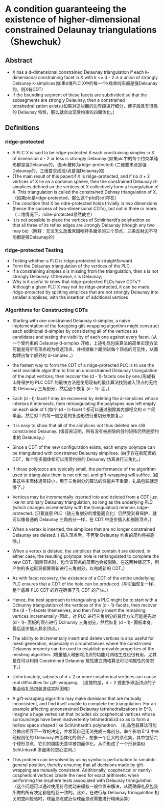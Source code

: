 
# A condition guaranteeing the existence of higher-dimensional constrained Delaunay triangulations （Shewchuk）

## Abstract
* X has a d-dimensional constrained Delaunay triangulation if each k-dimensional constraining facet in X with k <= d - 2 is a union of strongly Delaunay k-simplices(如果d维PLC X中的每一个k维单纯形都是强Delaunay的，则X有CDT)
*  If the bounding segment of these facets are subdivided so that the subsegments are strongly Delaunay, then a constrained tetrahedralization exists.(如果对这些面的边界段进行细分，使子段具有很强的 Delaunay 特性，那么就会出现受约束的四面体化。)


## Definitions
### ridge-protected
* A PLC X is said to be ridge-protected if each constraining simplex in X of dimension d - 2 or less is strongly Delaunay.(如果plc中的每个约束单纯形都是强Delaunay的，该plc被称为ridge-protected) (二维要求点是强Delaunay的，三维要求线段/点是强Delaunay的)
* (The main result of this paper)if X is ridge-protected, and if no d + 2 vertices of X lie on a common sphere, then the constrained Delaunay d-simplices defined on the vertices of X collectively form a triangulation of X. This triangulation is called the constrained Dehnay triangulation of X.（如果plc是ridge-protected，那么这个plc的cdt存在）
* The condition that X be ridre-protected holds trivially in two dimensions (hence the success of two-dimensional CDTs), but not in three or more.（二维情况下，ridre-protected显然成立）
* It is not possible to place the vertices of Schiinhardt’s polyhedron so that all three of its reflex edges are Jtrongly Delaunay (though any two may be)（解释：无论怎么放置席因哈特多面体的三个顶点，三条反射边不可能都是强Delaunay的）

### ridge-protected Testing
* Testing whether a PLC is ridge-protected is straightforward. 
* Form the Delaunay triangulation of the vertices of the PLC. 
* If a constraining simples s is missing from the triangulation, then s is not strongly Delaunay. Otherwise, s is Delaunay; 
* Why is it useful to know that ridge-protected PLCs have CDTs’?  Although a given PLC X may not be ridge-protected, it can be made ridge-protected by splitting simplices that are not strongly  Delaunay into smaller simplices, with the insertion of additional vertices

### Algorithms for Constructing CDTs
* Starting with one constrained Delaunay d-simplex, a naive implementation of the foregoing gift-wrapping algorithm might construct each additional d-simples by considering all of the vertices as candidates and testing the visibility of each one against every facet. (从一个受约束的 Delaunay d-simplex 开始，上述礼品包装算法的简单实现方法可能是将所有顶点视为候选顶点，并根据每个面测试每个顶点的可见性，从而构建出每个额外的 d-simplex 。)
* the fastest way to form the CDT of a ridge-protected PLC  is to use the best available algorithm to find an unconstrained Delaunay triangulation of the input vertices, then recover the (d - 1)-facets one by one.(形成有山脊保护的 PLC CDT 的最快方法是使用现有的最佳算法找到输入顶点的无约束 Delaunay 三角剖分，然后逐个恢复 (d - 1)- 面。)
* Each (d - l)-facet f may be recovered by deleting the d-simplices  whose interiors it intersects, then retriangulating the polytopes now  left empty on each side of f.(每个 (d - l)-facet f 都可以通过删除其内部相交的 d 个简单面，然后对 f 的每一侧空着的多边形进行重切分来恢复。)
* It is easy to show that all of the aimplices not thus deleted are still constrained Delaunay. (很容易证明，所有没有被删除的目的矩阵仍然是受约束的 Delaunay。)
* Since a CDT of the new configuration exists, each empty polytope can be triangulated with constrained Delaunay simplices. (由于存在新配置的 CDT，每个空多面体都可以用受约束的 Delaunay 仿真进行三角化。)
* If these polytopcs are typically small, the performance of the algorithm used to triangulate them is not critical, and gift-wrapping will suffice. (如果这些多面体通常较小，用于三角剖分的算法的性能并不重要，礼品包装就足够了。)
* Vertices may be incrementally inserted into and deleted from a CDT just like nn ordinary Delaunay triangulation, so long as the underlying PLC (which changes incrementally with the triangulation) remnins ridge-protected. (只要底层 PLC（随三角剖分的增量而变化）仍然受到脊保护，就可以像普通的 Delaunay 三角剖分一样，在 CDT 中逐步插入和删除顶点。)
* When a vertex is inserted, the simplices that are no longer constrained Delaunay are deleted. ( 插入顶点后，不再受 Delaunay 约束的简约将被删除。)
* When a vertex is deleted, the simplices that contain it are deleted. In either case, the resulting polytopal hole is retriangulated to complete the new  CDT. (删除顶点时，包含该顶点的简面也会被删除。在这两种情况下，所产生的多边形洞都要重新进行三角剖分，以完成新的 CDT。)
* As with facet recovery, the existence of a CDT of the entire underlying PLC ensures that a CDT of the hole can be produced. (与切面恢复一样，整个底层 PLC CDT 的存在确保了孔 CDT 的产生。)
* Hence, the best approach to triangulating a PLC might be to start with a Dclnunny triangulation of the vertices of the (d - 1)-facets, then recover the (d - 1)-facets themselves, and then finally insert the remaining vertices incrementally (因此，对 PLC 进行三角剖分的最佳方法可能是先对 (d - 1)- 面板的顶点进行 Dclnunny 三角剖分，然后恢复 (d - 1)- 面板本身，最后逐步插入其余顶点。)

* The ability to incrementally insert and delete vertices is also useful for mesh generation, especially in circumstances where the constrnined Delaunny property can be used to establish provable properties of the meshing algorithm. (增量插入和删除顶点的功能对网格生成也很有用，尤其是在可以利用 Constrnined Delaunny 属性建立网格算法可证明属性的情况下。)
* Unfortunately, subsets of d + 2 or more cospherical vertices can cause real difficulties for gift-wrapping. （遗憾的是，d + 2 或更多球面顶点的子集会给礼品包装造成实际困难）
* A gift-wrapping algorithm may make dceisions that are mutually inconsistent, and find itself unable to complete the triangulation. For an example affecting unconstruined Delaunay tetrahedralizations in E^3, imagine a huge vertex set that includes six cospherical vertices whose surroundings have been inadvertently tetrahedralizd so as to form a hollow space shaped like SchUnhardt’s polyhedron. （礼品包装算法可能会做出相互不一致的决定，并发现自己无法完成三角剖分。举个影响 E^3 中未经规则化的 Delaunay 四面体化的例子，想象一个巨大的顶点集，其中包括六个球形顶点，它们的周围无意中被四面体化，从而形成了一个形状类似 SchUnhardt 多面体的空心空间。）
* This problem can be solved by using symbolic perturbation to simulntc general position, thereby ensuring that all decisions made by gift-wrapping are mutually consistent. Additionally, cospherical or nenrly-cosphericnl vertices create the need for exact arithmetic when performing the insphere tests associated with Delaunay trinngulntlon（这个问题可以通过使用符号扰动来模拟一般位置来解决，从而确保礼品包装所做的所有决定都是相互一致的。此外，在进行与 Delaunay trinngulntlon 相关的空间检验时，球面顶点或近似球面顶点需要进行精确运算）